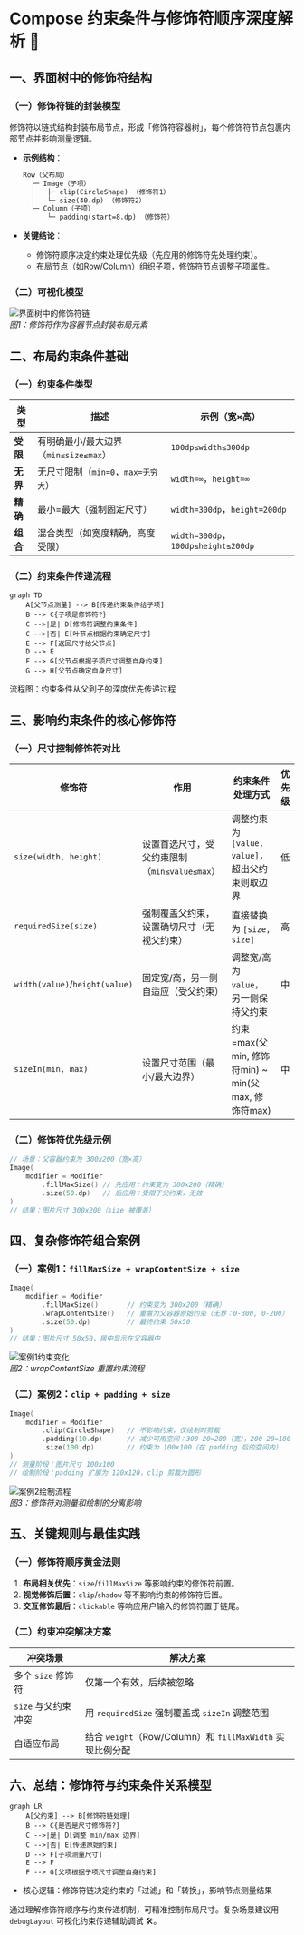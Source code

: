 # Compose 约束条件与修饰符顺序深度解析 📐

## 一、界面树中的修饰符结构

### （一）修饰符链的封装模型

修饰符以链式结构封装布局节点，形成「修饰符容器树」，每个修饰符节点包裹内部节点并影响测量逻辑。

- **示例结构**：

  ```txt
  Row（父布局）
    ├─ Image（子项）
    │   ├─ clip(CircleShape) （修饰符1）
    │   └─ size(40.dp) （修饰符2）
    └─ Column（子项）
        └─ padding(start=8.dp) （修饰符）
  ```

- **关键结论**：
  - 修饰符顺序决定约束处理优先级（先应用的修饰符先处理约束）。
  - 布局节点（如Row/Column）组织子项，修饰符节点调整子项属性。

### （二）可视化模型

![界面树中的修饰符链](https://developer.android.google.cn/static/develop/ui/compose/images/layouts/constraints-modifiers/modifier-wrapping.png?hl=zh-cn)  
*图1：修饰符作为容器节点封装布局元素*

## 二、布局约束条件基础

### （一）约束条件类型

| 类型       | 描述                                                                 | 示例（宽×高）               |
|------------|----------------------------------------------------------------------|-----------------------------|
| **受限**   | 有明确最小/最大边界（`min≤size≤max`）                               | `100dp≤width≤300dp`          |
| **无界**   | 无尺寸限制（`min=0`，`max=无穷大`）                                 | `width=∞`，`height=∞`        |
| **精确**   | 最小=最大（强制固定尺寸）                                           | `width=300dp`，`height=200dp`|
| **组合**   | 混合类型（如宽度精确，高度受限）                                   | `width=300dp`，`100dp≤height≤200dp` |

### （二）约束条件传递流程

```mermaid
graph TD
    A[父节点测量] --> B[传递约束条件给子项]
    B --> C{子项是修饰符?}
    C -->|是| D[修饰符调整约束条件]
    C -->|否| E[叶节点根据约束确定尺寸]
    E --> F[返回尺寸给父节点]
    D --> E
    F --> G[父节点根据子项尺寸调整自身约束]
    G --> H[父节点确定自身尺寸]
```

流程图：约束条件从父到子的深度优先传递过程

## 三、影响约束条件的核心修饰符

### （一）尺寸控制修饰符对比

| 修饰符          | 作用                                                                 | 约束条件处理方式                          | 优先级 |
|-----------------|----------------------------------------------------------------------|-------------------------------------------|--------|
| `size(width, height)` | 设置首选尺寸，受父约束限制（`min≤value≤max`）                     | 调整约束为 `[value, value]`，超出父约束则取边界 | 低     |
| `requiredSize(size)`   | 强制覆盖父约束，设置确切尺寸（无视父约束）                         | 直接替换为 `[size, size]`                   | 高     |
| `width(value)`/`height(value)` | 固定宽/高，另一侧自适应（受父约束）                              | 调整宽/高为 `value`，另一侧保持父约束       | 中     |
| `sizeIn(min, max)`     | 设置尺寸范围（最小/最大边界）                                      | 约束=max(父min, 修饰符min) ~ min(父max, 修饰符max) | 中     |

### （二）修饰符优先级示例

```kotlin
// 场景：父容器约束为 300x200（宽×高）
Image(
    modifier = Modifier
        .fillMaxSize() // 先应用：约束变为 300x200（精确）
        .size(50.dp)   // 后应用：受限于父约束，无效
)
// 结果：图片尺寸 300x200（size 被覆盖）
```

## 四、复杂修饰符组合案例

### （一）案例1：`fillMaxSize + wrapContentSize + size`

```kotlin
Image(
    modifier = Modifier
        .fillMaxSize()       // 约束变为 300x200（精确）
        .wrapContentSize()   // 重置为父容器原始约束（无界：0-300, 0-200）
        .size(50.dp)         // 最终约束 50x50
)
// 结果：图片尺寸 50x50，居中显示在父容器中
```

![案例1约束变化](https://developer.android.com/static/compose/images/layouts/constraints-modifiers/constraints-example-wrap-content.png?hl=zh-cn)  
*图2：wrapContentSize 重置约束流程*

### （二）案例2：`clip + padding + size`

```kotlin
Image(
    modifier = Modifier
        .clip(CircleShape)   // 不影响约束，仅绘制时剪裁
        .padding(10.dp)      // 减少可用空间：300-20=280（宽），200-20=180（高）
        .size(100.dp)        // 约束为 100x100（在 padding 后的空间内）
)
// 测量阶段：图片尺寸 100x100
// 绘制阶段：padding 扩展为 120x120，clip 剪裁为圆形
```

![案例2绘制流程](https://developer.android.com/static/compose/images/layouts/constraints-modifiers/constraints-example-clip-padding.png?hl=zh-cn)  
*图3：修饰符对测量和绘制的分离影响*

## 五、关键规则与最佳实践

### （一）修饰符顺序黄金法则

1. **布局相关优先**：`size`/`fillMaxSize` 等影响约束的修饰符前置。
2. **视觉修饰后置**：`clip`/`shadow` 等不影响约束的修饰符后置。
3. **交互修饰最后**：`clickable` 等响应用户输入的修饰符置于链尾。

### （二）约束冲突解决方案

| 冲突场景                | 解决方案                                                                 |
|-------------------------|--------------------------------------------------------------------------|
| 多个 `size` 修饰符      | 仅第一个有效，后续被忽略                                               |
| `size` 与父约束冲突    | 用 `requiredSize` 强制覆盖或 `sizeIn` 调整范围                          |
| 自适应布局              | 结合 `weight`（Row/Column）和 `fillMaxWidth` 实现比例分配              |

## 六、总结：修饰符与约束条件关系模型

```mermaid
graph LR
    A[父约束] --> B[修饰符链处理]
    B --> C{是否是尺寸修饰符?}
    C -->|是| D[调整 min/max 边界]
    C -->|否| E[传递原始约束]
    D --> F[子项测量尺寸]
    E --> F
    F --> G[父项根据子项尺寸调整自身约束]
```

- 核心逻辑：修饰符链决定约束的「过滤」和「转换」，影响节点测量结果

通过理解修饰符顺序与约束传递机制，可精准控制布局尺寸。复杂场景建议用 `debugLayout` 可视化约束传递辅助调试 🛠️。
